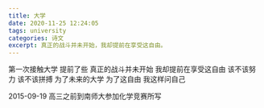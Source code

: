 ```yaml
---
title: 大学
date: 2020-11-25 12:24:05
tags: university
categories: 诗文
excerpt: 真正的战斗并未开始，我却提前在享受这自由。
---
```

第一次接触大学
提前了些
真正的战斗并未开始
我却提前在享受这自由
该不该努力
该不该拼搏
为了未来的大学
为了这自由
我这样问自己

2015-09-19
高三之前到南师大参加化学竞赛所写
